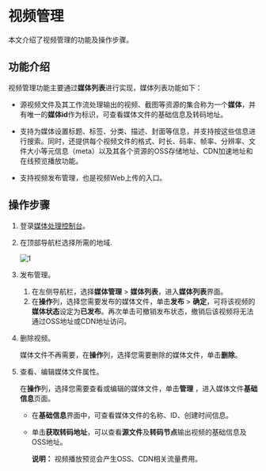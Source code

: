 # 视频管理

本文介绍了视频管理的功能及操作步骤。

## 功能介绍

视频管理功能主要通过**媒体列表**进行实现，媒体列表功能如下：

-   源视频文件及其工作流处理输出的视频、截图等资源的集合称为一个**媒体**，并有唯一的**媒体id**作为标识，可查看媒体文件的基础信息及转码地址。

-   支持为媒体设置标题、标签、分类、描述、封面等信息，并支持按这些信息进行搜索。同时，还提供每个视频文件的格式、时长、码率、帧率、分辨率、文件大小等元信息（meta）以及其各个资源的OSS存储地址、CDN加速地址和在线预览播放功能。

-   支持视频发布管理，也是视频Web上传的入口。


## 操作步骤

1.  登录[媒体处理控制台](https://mps.console.aliyun.com)。
2.  在顶部导航栏选择所需的地域.

    ![1](https://static-aliyun-doc.oss-accelerate.aliyuncs.com/assets/img/zh-CN/6773530161/p211976.png)

3.  发布管理。
    1.  在左侧导航栏，选择**媒体管理** \> **媒体列表**，进入**媒体列表**界面。
    2.  在**操作**列，选择您需要发布的媒体文件，单击**发布** \> **确定**，可将该视频的**媒体状态**设定为**已发布**。再次单击可撤销发布状态，撤销后该视频将无法通过OSS地址或CDN地址访问。
4.  删除视频。

    媒体文件不再需要，在**操作**列，选择您需要删除的媒体文件，单击**删除**。

5.  查看、编辑媒体文件属性。

    在**操作**列，选择您需要查看或编辑的媒体文件，单击**管理** ，进入媒体文件**基础信息**页面。

    -   在**基础信息**界面中，可查看媒体文件的名称、ID、创建时间信息。
    -   单击**获取转码地址**，可以查看**源文件**及**转码节点**输出视频的基础信息及OSS地址。

        **说明：** 视频播放预览会产生OSS、CDN相关流量费用。


